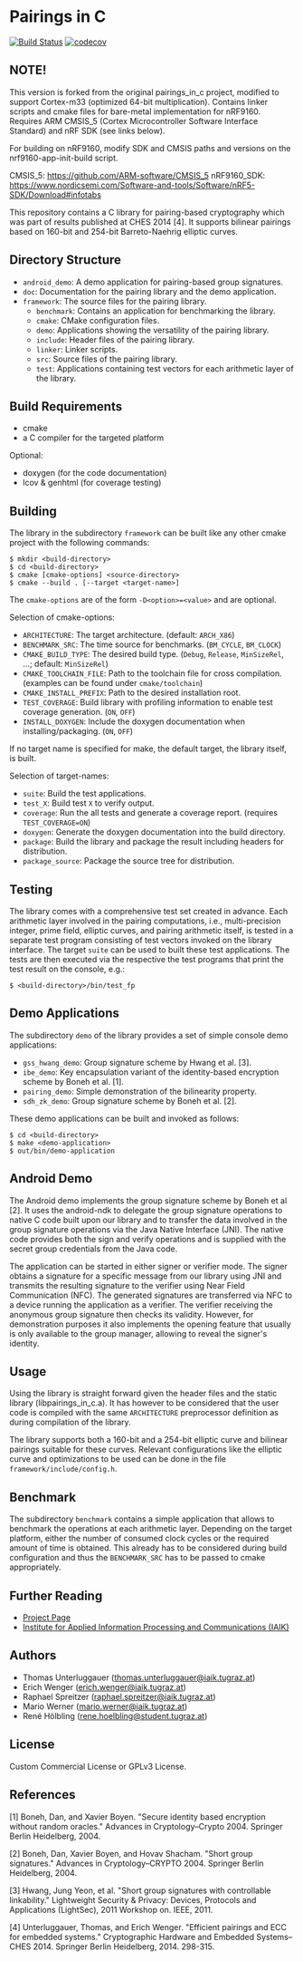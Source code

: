 # Pairings in C

[![Build Status](https://travis-ci.org/IAIK/pairings_in_c.svg?branch=develop)](https://travis-ci.org/IAIK/pairings_in_c)
[![codecov](https://codecov.io/gh/IAIK/pairings_in_c/branch/develop/graph/badge.svg)](https://codecov.io/gh/IAIK/pairings_in_c)

## NOTE!
This version is forked from the original pairings_in_c project, modified to support Cortex-m33 (optimized 64-bit multiplication).
Contains linker scripts and cmake files for bare-metal implementation for nRF9160. Requires ARM CMSIS_5 (Cortex Microcontroller Software Interface Standard) and nRF SDK (see links below).

For building on nRF9160, modify SDK and CMSIS paths and versions on the nrf9160-app-init-build script.

CMSIS_5: https://github.com/ARM-software/CMSIS_5
nRF9160_SDK: https://www.nordicsemi.com/Software-and-tools/Software/nRF5-SDK/Download#infotabs


This repository contains a C library for pairing-based cryptography which was part of results published at CHES 2014 [4]. It supports bilinear pairings based on 160-bit and 254-bit Barreto-Naehrig elliptic curves.

## Directory Structure

* `android_demo`: A demo application for pairing-based group signatures.
* `doc`: Documentation for the pairing library and the demo application.
* `framework`: The source files for the pairing library.
  * `benchmark`: Contains an application for benchmarking the library.
  * `cmake`: CMake configuration files.
  * `demo`: Applications showing the versatility of the pairing library.
  * `include`: Header files of the pairing library.
  * `linker`: Linker scripts.
  * `src`: Source files of the pairing library.
  * `test`: Applications containing test vectors for each arithmetic layer of the library.

## Build Requirements

* cmake
* a C compiler for the targeted platform

Optional:

* doxygen (for the code documentation)
* lcov & genhtml (for coverage testing)

## Building

The library in the subdirectory `framework` can be built like any other cmake project with the following commands:

~~~ 
$ mkdir <build-directory>
$ cd <build-directory>
$ cmake [cmake-options] <source-directory>
$ cmake --build . [--target <target-name>]
~~~

The `cmake-options` are of the form `-D<option>=<value>` and are optional.

Selection of cmake-options:

* `ARCHITECTURE`: The target architecture. (default: `ARCH_X86`)
* `BENCHMARK_SRC`: The time source for benchmarks. (`BM_CYCLE`, `BM_CLOCK`)
* `CMAKE_BUILD_TYPE`: The desired build type. (`Debug`, `Release`, `MinSizeRel`, ...; default: `MinSizeRel`)
* `CMAKE_TOOLCHAIN_FILE`: Path to the toolchain file for cross compilation. (examples can be found under `cmake/toolchain`)
* `CMAKE_INSTALL_PREFIX`: Path to the desired installation root.
* `TEST_COVERAGE`: Build library with profiling information to enable test coverage generation. (`ON`, `OFF`)
* `INSTALL_DOXYGEN`: Include the doxygen documentation when installing/packaging. (`ON`, `OFF`)

If no target name is specified for make, the default target, the library itself, is built.

Selection of target-names:

* `suite`: Build the test applications.
* `test_X`: Build test `X` to verify output.
* `coverage`: Run the all tests and generate a coverage report. (requires `TEST_COVERAGE=ON`)
* `doxygen`: Generate the doxygen documentation into the build directory.
* `package`: Build the library and package the result including headers for distribution.
* `package_source`: Package the source tree for distribution.

## Testing

The library comes with a comprehensive test set created in advance. Each arithmetic layer involved in the pairing computations, i.e., multi-precision integer, prime field, elliptic curves, and pairing arithmetic itself, is tested in a separate test program consisting of test vectors invoked on the library interface. The target `suite` can be used to built these test applications. The tests are then executed via the respective the test programs that print the test result on the console, e.g.:

~~~
$ <build-directory>/bin/test_fp 
~~~

## Demo Applications

The subdirectory `demo` of the library provides a set of simple console demo applications:

* `gss_hwang_demo`: Group signature scheme by Hwang et al. [3].
* `ibe_demo`: Key encapsulation variant of the identity-based encryption scheme by Boneh et al. [1].
* `pairing_demo`: Simple demonstration of the bilinearity property. 
* `sdh_zk_demo`: Group signature scheme by Boneh et al. [2].

These demo applications can be built and invoked as follows:

~~~
$ cd <build-directory>
$ make <demo-application>
$ out/bin/demo-application
~~~

## Android Demo

The Android demo implements the group signature scheme by Boneh et al [2]. It uses the android-ndk to delegate the group signature operations to native C code built upon our library and to transfer the data involved in the group signature operations via the Java Native Interface (JNI). The native code provides both the sign and verify operations and is supplied with the secret group credentials from the Java code. 

The application can be started in either signer or verifier mode. The signer obtains a signature for a specific message from our library using JNI and transmits the resulting signature to the verifier using Near Field Communication (NFC). The generated signatures are transferred via NFC to a device running the application as a verifier. The verifier receiving the anonymous group signature then checks its validity. However, for demonstration purposes it also implements the opening feature that usually is only available to the group manager, allowing to reveal the signer's identity.

## Usage

Using the library is straight forward given the header files and the static library (libpairings_in_c.a). It has however to be considered that the user code is compiled with the same `ARCHITECTURE` preprocessor definition as during compilation of the library.

The library supports both a 160-bit and a 254-bit elliptic curve and bilinear pairings suitable for these curves. Relevant configurations like the elliptic curve and optimizations to be used can be done in the file `framework/include/config.h`. 

## Benchmark

The subdirectory `benchmark` contains a simple application that allows to benchmark the operations at each arithmetic layer. Depending on the target platform, either the number of consumed clock cycles or the required amount of time is obtained. This already has to be considered during build configuration and thus the `BENCHMARK_SRC` has to be passed to cmake appropriately.

## Further Reading

* [Project Page](http://www.iaik.tugraz.at/content/research/opensource/pairings_in_c/)
* [Institute for Applied Information Processing and Communications (IAIK)](http://www.iaik.tugraz.at)

## Authors

* Thomas Unterluggauer (<thomas.unterluggauer@iaik.tugraz.at>)
* Erich Wenger (<erich.wenger@iaik.tugraz.at>)
* Raphael Spreitzer (<raphael.spreitzer@iaik.tugraz.at>)
* Mario Werner (<mario.werner@iaik.tugraz.at>)
* René Hölbling (<rene.hoelbling@student.tugraz.at>)

## License

Custom Commercial License or GPLv3 License. 

## References

[1] Boneh, Dan, and Xavier Boyen. "Secure identity based encryption without random oracles." Advances in Cryptology–Crypto 2004. Springer Berlin Heidelberg, 2004.
  
[2] Boneh, Dan, Xavier Boyen, and Hovav Shacham. "Short group signatures." Advances in Cryptology–CRYPTO 2004. Springer Berlin Heidelberg, 2004.
  
[3] Hwang, Jung Yeon, et al. "Short group signatures with controllable linkability." Lightweight Security & Privacy: Devices, Protocols and Applications (LightSec), 2011 Workshop on. IEEE, 2011.
  
[4] Unterluggauer, Thomas, and Erich Wenger. "Efficient pairings and ECC for embedded systems." Cryptographic Hardware and Embedded Systems–CHES 2014. Springer Berlin Heidelberg, 2014. 298-315.
  


